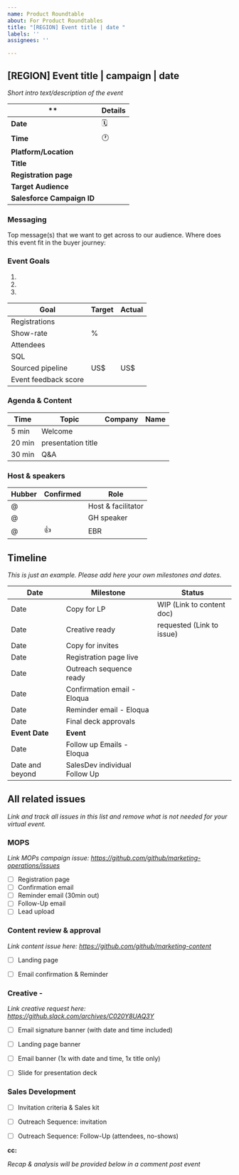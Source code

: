 ```yaml
---
name: Product Roundtable
about: For Product Roundtables
title: "[REGION] Event title | date "
labels: ''
assignees: ''

---
```


## [REGION] Event title | campaign | date 

_Short intro text/description of the event_

** | Details 
--- | ---
**Date** | 🗓️   
**Time** | 🕐  
**Platform/Location** | 
**Title** | 
**Registration page** | 
**Target Audience** |
**Salesforce Campaign ID** | 

### Messaging
Top message(s) that we want to get across to our audience. Where does this event fit in the buyer journey: 


### Event Goals

1. 
2.
3.

Goal | Target | Actual
--- | --- | ---
Registrations |  | 
Show-rate | % | 
Attendees |  |
SQL |  |
Sourced pipeline | US$  | US$
Event feedback score |   | 

### Agenda & Content

Time | Topic | Company | Name
------------ | ------------- | ------------- | -------------
5 min | Welcome | | 
20 min  | presentation title |  | 
30 min | Q&A | 


### Host & speakers
Hubber | Confirmed | Role 
------------ | ------------- | ------------- 
@  |   | Host & facilitator
@  |   | GH speaker
@ | 👍  | EBR

## Timeline
_This is just an example. Please add here your own milestones and dates._

Date | Milestone | Status
--- | --- | ---
Date | Copy for LP | WIP (Link to content doc)
Date | Creative ready | requested (Link to issue)
Date | Copy for invites | 
Date | Registration page live | 
Date | Outreach sequence ready |
Date | Confirmation email - Eloqua |
Date | Reminder email - Eloqua |
Date | Final deck approvals | 
**Event Date** | **Event** |
Date | Follow up Emails - Eloqua |
Date and beyond | SalesDev individual Follow Up |


## All related issues 
_Link and track all issues in this list and remove what is not needed for your virtual event._


### MOPS
_Link MOPs campaign issue: https://github.com/github/marketing-operations/issues_

- [ ] Registration page
- [ ] Confirmation email 
- [ ] Reminder email (30min out)
- [ ] Follow-Up email 
- [ ] Lead upload 

### Content review & approval
_Link content issue here: https://github.com/github/marketing-content_

- [ ] Landing page 
- [ ] Email confirmation & Reminder
 

### Creative - 
_Link creative request here: https://github.slack.com/archives/C020Y8UAQ3Y_

- [ ] Email signature banner (with date and time included) 
- [ ] Landing page banner
- [ ] Email banner (1x with date and time, 1x title only)
- [ ] Slide for presentation deck


### Sales Development

- [ ] Invitation criteria & Sales kit 
- [ ] Outreach Sequence: invitation
- [ ] Outreach Sequence: Follow-Up (attendees, no-shows)


**cc:** 

_Recap & analysis will be provided below in a comment post event_
